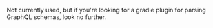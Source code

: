 Not currently used, but if you're looking for a gradle plugin for parsing GraphQL schemas, look no further.
